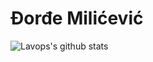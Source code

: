 # Đorđe Milićević

![Lavops's github stats](https://github-readme-stats.vercel.app/api?username=Lavops&theme=default&show_icons=true&&include_all_commits=true)
